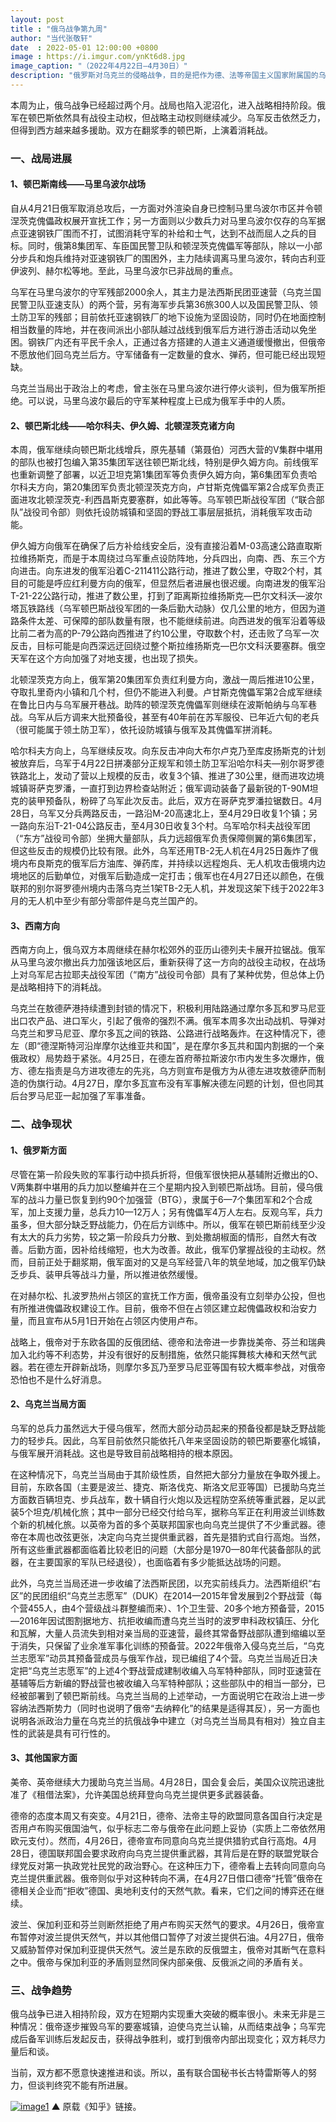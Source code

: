 ```yaml
---
layout: post
title : "俄乌战争第九周"
author: "当代张敬轩"
date  : 2022-05-01 12:00:00 +0800
image : https://i.imgur.com/ynKt6d8.jpg
image_caption: "（2022年4月22日—4月30日）"
description: "俄罗斯对乌克兰的侵略战争，目的是把作为德、法等帝国主义国家附属国的乌克兰的全部或局部重新纳入俄罗斯帝国主义的控制下，乃至于进一步变成殖民地。"
---
```


本周为止，俄乌战争已经超过两个月。战局也陷入泥沼化，进入战略相持阶段。俄军在顿巴斯依然具有战役主动权，但战略主动权则继续减少。乌军反击依然乏力，但得到西方越来越多援助。双方在翻浆季的顿巴斯，上演着消耗战。

<!--more-->

### 一、战局进展

#### 1、顿巴斯南线——马里乌波尔战场

自从4月21日俄军取消总攻后，一方面对外渲染自身已控制马里乌波尔市区并令顿涅茨克傀儡政权展开宣抚工作；另一方面则以少数兵力对马里乌波尔仅存的乌军据点亚速钢铁厂围而不打，试图消耗守军的补给和士气，达到不战而屈人之兵的目标。同时，俄第8集团军、车臣国民警卫队和顿涅茨克傀儡军等部队，除以一小部分步兵和炮兵维持对亚速钢铁厂的围困外，主力陆续调离马里乌波尔，转向古利亚伊波列、赫尔松等地。至此，马里乌波尔已非战局的重点。

乌军在马里乌波尔的守军残部2000余人，其主力是法西斯民团亚速营（乌克兰国民警卫队亚速支队）的两个营，另有海军步兵第36旅300人以及国民警卫队、领土防卫军的残部；目前依托亚速钢铁厂的地下设施为坚固设防，同时仍在地面控制相当数量的阵地，并在夜间派出小部队越过战线到俄军后方进行游击活动以免坐困。钢铁厂内还有平民千余人，正通过各方搭建的人道主义通道缓慢撤出，但俄帝不愿放他们回乌克兰后方。守军储备有一定数量的食水、弹药，但可能已经出现短缺。

乌克兰当局出于政治上的考虑，曾主张在马里乌波尔进行停火谈判，但为俄军所拒绝。可以说，马里乌波尔最后的守军某种程度上已成为俄军手中的人质。

#### 2、顿巴斯北线——哈尔科夫、伊久姆、北顿涅茨克诸方向

本周，俄军继续向顿巴斯北线增兵，原先基辅（第聂伯）河西大营的V集群中堪用的部队也被打包编入第35集团军送往顿巴斯北线，特别是伊久姆方向。前线俄军也重新调整了部署，以近卫坦克第1集团军等负责伊久姆方向，第6集团军负责哈尔科夫方向，第20集团军负责北顿涅茨克方向，卢甘斯克傀儡军第2合成军负责正面进攻北顿涅茨克-利西昌斯克要塞群，如此等等。乌军顿巴斯战役军团（“联合部队”战役司令部）则依托设防城镇和坚固的野战工事层层抵抗，消耗俄军攻击动能。

伊久姆方向俄军在确保了后方补给线安全后，没有直接沿着M-03高速公路直取斯拉维扬斯克，而是于本周绕过乌军重点设防阵地，分兵四出，向南、西、东三个方向进击。向东进发的俄军沿着C-211411公路行动，推进了数公里，夺取2个村，其目的可能是呼应红利曼方向的俄军，但显然后者进展也很迟缓。向南进发的俄军沿T-21-22公路行动，推进了数公里，打到了距离斯拉维扬斯克—巴尔文科沃—波尔塔瓦铁路线（乌军顿巴斯战役军团的一条后勤大动脉）仅几公里的地方，但因为道路条件太差、可保障的部队数量有限，也不能继续前进。向西进发的俄军沿着等级比前二者为高的P-79公路向西推进了约10公里，夺取数个村，还击败了乌军一次反击，目标可能是向西深远迂回绕过整个斯拉维扬斯克—巴尔文科沃要塞群。俄空天军在这个方向加强了对地支援，也出现了损失。

北顿涅茨克方向上，俄军第20集团军负责红利曼方向，激战一周后推进10公里，夺取扎里奇内小镇和几个村，但仍不能进入利曼。卢甘斯克傀儡军第2合成军继续在鲁比日内与乌军展开巷战。助阵的顿涅茨克傀儡军则继续在波斯帕纳与乌军巷战。乌军从后方调来大批预备役，甚至有40年前在苏军服役、已年近六旬的老兵（很可能属于领土防卫军），依托设防城镇与俄军及其傀儡军拼消耗。

哈尔科夫方向上，乌军继续反攻。向东反击冲向大布尔卢克乃至库皮扬斯克的计划被放弃后，乌军于4月22日拼凑部分正规军和领土防卫军沿哈尔科夫—别尔哥罗德铁路北上，发动了营以上规模的反击，收复3个镇、推进了30公里，继而进攻边境城镇哥萨克罗潘，一直打到边界检查站附近；俄军调动装备了最新锐的T-90M坦克的装甲预备队，粉碎了乌军此次反击。此后，双方在哥萨克罗潘拉锯数日。4月28日，乌军又分兵两路反击，一路沿M-20高速北上，至4月29日收复1个镇；另一路向东沿T-21-04公路反击，至4月30日收复3个村。乌军哈尔科夫战役军团（“东方”战役司令部）坐拥大量部队，兵力远超俄军负责保障侧翼的第6集团军，但这些反击的规模仍比较有限。此外，乌军还用TB-2无人机在4月25日轰炸了俄境内布良斯克的俄军后方油库、弹药库，并持续以远程炮兵、无人机攻击俄境内边境地区的后勤单位，对俄军后勤造成一定打击；俄军也在4月27日还以颜色，在俄联邦的别尔哥罗德州境内击落乌克兰1架TB-2无人机，并发现这架下线于2022年3月的无人机中至少有部分零部件是乌克兰国产的。

#### 3、西南方向

西南方向上，俄乌双方本周继续在赫尔松郊外的亚历山德列夫卡展开拉锯战。俄军从马里乌波尔撤出兵力加强该地区后，重新获得了这一方向的战役主动权，在战场上对乌军尼古拉耶夫战役军团（“南方”战役司令部）具有了某种优势，但总体上仍是战略相持下的消耗战。

乌克兰在敖德萨港持续遭到封锁的情况下，积极利用陆路通过摩尔多瓦和罗马尼亚出口农产品、进口军火，引起了俄帝的强烈不满。俄军本周多次出动战机、导弹对乌克兰和罗马尼亚、摩尔多瓦之间的铁路、公路进行战略轰炸。在这种情况下，德左（即“德涅斯特河沿岸摩尔达维亚共和国”，是在摩尔多瓦共和国内割据的一个亲俄政权）局势趋于紧张。4月25日，在德左首府蒂拉斯波尔市内发生多次爆炸，俄方、德左指责是乌方进攻德左的先兆，乌方则宣布是俄方为从德左进攻敖德萨而制造的伪旗行动。4月27日，摩尔多瓦宣布没有军事解决德左问题的计划，但也同其后台罗马尼亚一起加强了军事准备。


### 二、战争现状

#### 1、俄罗斯方面

尽管在第一阶段失败的军事行动中损兵折将，但俄军很快把从基辅附近撤出的O、V两集群中堪用的兵力加以整编并在三个星期内投入到顿巴斯战场。目前，侵乌俄军的战斗力量已恢复到约90个加强营（BTG），隶属于6—7个集团军和2个合成军，加上支援力量，总兵力10—12万人；另有傀儡军4万人左右。反观乌军，兵力虽多，但大部分缺乏野战能力，仍在后方训练中。所以，俄军在顿巴斯前线至少没有太大的兵力劣势，较之第一阶段兵力分散、到处撒胡椒面的情形，自然大有改善。后勤方面，因补给线缩短，也大为改善。故此，俄军仍掌握战役的主动权。然而，目前正处于翻浆期，俄军面对的又是乌军经营八年的筑垒地域，加之俄军仍缺乏步兵、装甲兵等战斗力量，所以推进依然缓慢。

在对赫尔松、扎波罗热州占领区的宣抚工作方面，俄帝虽没有立刻举办公投，但也有所推进傀儡政权建设工作。目前，俄帝不但在占领区建立起傀儡政权和治安力量，而且宣布从5月1日开始在占领区内使用卢布。

战略上，俄帝对于东欧各国的反俄团结、德帝和法帝进一步靠拢美帝、芬兰和瑞典加入北约等不利态势，并没有很好的反制措施，依然只能挥舞核大棒和天然气武器。若在德左开辟新战场，则摩尔多瓦乃至罗马尼亚等国有较大概率参战，对俄帝恐怕也不是什么好消息。

#### 2、乌克兰当局方面

乌军的总兵力虽然远大于侵乌俄军，然而大部分动员起来的预备役都是缺乏野战能力的轻步兵。因此，乌军目前依然只能依托八年来坚固设防的顿巴斯要塞化城镇，与俄军展开消耗战。这也是导致目前战略相持的根本原因。

在这种情况下，乌克兰当局由于其阶级性质，自然把大部分力量放在争取外援上。目前，东欧各国（主要是波兰、捷克、斯洛伐克、斯洛文尼亚等国）已援助乌克兰方面数百辆坦克、步兵战车，数十辆自行火炮以及远程防空系统等重武器，足以武装5个坦克/机械化旅；其中一部分已经交付给乌军，据称乌军正在利用波兰训练数个新的机械化旅。以英帝为首的多个英联邦国家也向乌克兰提供了不少重武器。德帝在本周也改弦更张，决定向乌克兰提供重武器，首先是猎豹式自行高炮。当然，所有这些重武器都面临着比较老旧的问题（大部分是1970—80年代装备部队的武器，在主要国家的军队已经退役），也面临着有多少能抵达战场的问题。

此外，乌克兰当局还进一步收编了法西斯民团，以充实前线兵力。法西斯组织“右区”的民团组织“乌克兰志愿军”（DUK）在2014—2015年曾发展到2个野战营（每个营455人，由4个营级战斗群整编而来）、1个卫生营、20多个地方预备营，2015—2016年因试图割据地方、抗拒收编而遭乌克兰当时的波罗申科政权镇压、分化和瓦解，大量人员流失到相对亲当局的亚速营，最终其常备野战部队遭到缩编以至于消失，只保留了业余准军事化训练的预备营。2022年俄帝入侵乌克兰后，“乌克兰志愿军”动员其预备营成员与俄军作战，现已编组了4个营。乌克兰当局近日决定把“乌克兰志愿军”的上述4个野战营成建制收编入乌军特种部队，同时亚速营在基辅等后方新编的野战营也被收编入乌军特种部队；这些部队中的相当一部分，已经被部署到了顿巴斯前线。乌克兰当局的上述举动，一方面说明它在政治上进一步容纳法西斯势力（同时也说明了俄帝“去纳粹化”的结果是适得其反），另一方面也说明各派政治力量在乌克兰的抗俄战争中建立（对乌克兰当局具有相对）独立自主性的武装是具有可行性的。

#### 3、其他国家方面

美帝、英帝继续大力援助乌克兰当局。4月28日，国会复会后，美国众议院迅速批准了《租借法案》，允许美国总统拜登向乌克兰提供更多武器装备。

德帝的态度本周又有突变。4月21日，德帝、法帝主导的欧盟同意各国自行决定是否用卢布购买俄国油气，似乎标志二帝与俄帝在此问题上妥协（实质上二帝依然用欧元支付）。然而，4月26日，德帝宣布同意向乌克兰提供猎豹式自行高炮。4月28日，德国联邦国会要求政府向乌克兰提供重武器，其背后是在野的联盟党联合绿党反对第一执政党社民党的政治野心。在这种压力下，德帝看上去转向同意向乌克兰提供重武器。俄帝则似乎对这种转向不满，在4月27日借口德帝“托管”俄帝在德相关企业而“拒收”德国、奥地利支付的天然气款。看来，它们之间的博弈还在继续。

波兰、保加利亚和芬兰则断然拒绝了用卢布购买天然气的要求。4月26日，俄帝宣布暂停对波兰提供天然气，并以其他借口暂停了对波兰提供石油。4月27日，俄帝又威胁暂停对保加利亚提供天然气。波兰是东欧的反俄盟主，俄帝对其断气在意料之中。俄帝与保加利亚的矛盾则显然同保内部亲俄、反俄派之间的矛盾有关。


### 三、战争趋势

俄乌战争已进入相持阶段，双方在短期内实现重大突破的概率很小。未来无非是三种情况：俄帝逐步摧毁乌军的要塞城镇，迫使乌克兰认输，从而结束战争；乌军完成后备军训练后发起反击，获得战争胜利，或打到俄帝内部出现变化；双方耗尽力量后和谈。

当前，双方都不愿意快速推进和谈。所以，虽有联合国秘书长古特雷斯等人的努力，但谈判终究不能有所进展。


[![image1](https://i.imgur.com/5uWFYQu.png)](https://zhuanlan.zhihu.com/p/507562291)
▲ 原载《知乎》链接。

<!--END-->